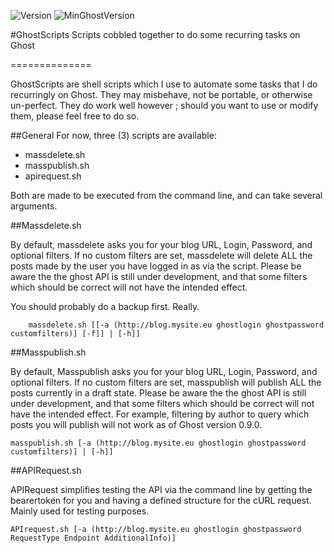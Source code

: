 ![Version](https://img.shields.io/badge/Version-0.0.1-blue.svg)
![MinGhostVersion](https://img.shields.io/badge/Min%20Ghost%20v.-%3E%3D%200.9.0-red.svg)

#GhostScripts
Scripts cobbled together to do some recurring tasks on Ghost

==============

GhostScripts are shell scripts which I use to automate some tasks that I do recurringly on Ghost.
They may misbehave, not be portable, or otherwise un-perfect.
They do work well however ; should you want to use or modify them, please feel free to do so.

##General
For now, three (3) scripts are available:
- massdelete.sh
- masspublish.sh
- apirequest.sh

Both are made to be executed from the command line, and can take several arguments.

##Massdelete.sh

By default, massdelete asks you for your blog URL, Login, Password, and optional filters.
If no custom filters are set, massdelete will delete ALL the posts made by the user you have logged in as via the script.
Please be aware the the ghost API is still under development, and that some filters which should be correct will not have the intended effect.

You should probably do a backup first. Really.

````shell
	massdelete.sh [[-a (http://blog.mysite.eu ghostlogin ghostpassword customfilters)] [-f]] | [-h]]
````


##Masspublish.sh

By default, Masspublish asks you for your blog URL, Login, Password, and optional filters.
If no custom filters are set, masspublish will publish ALL the posts currently in a draft state.
Please be aware the the ghost API is still under development, and that some filters which should be correct will not have the intended effect. For example, filtering by author to query which posts you will publish will not work as of Ghost version 0.9.0.

````shell
masspublish.sh [-a (http://blog.mysite.eu ghostlogin ghostpassword customfilters)] | [-h]]
````


##APIRequest.sh

APIRequest simplifies testing the API via the command line by getting the bearertoken for you and having a defined structure for the cURL request.
Mainly used for testing purposes.

````shell
APIrequest.sh [-a (http://blog.mysite.eu ghostlogin ghostpassword RequestType Endpoint AdditionalInfo)]
````